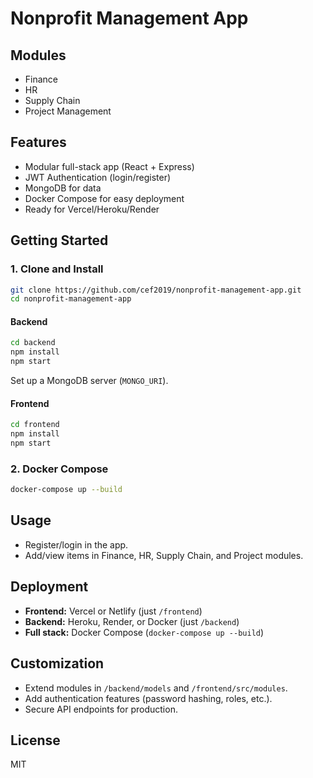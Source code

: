 # Nonprofit Management App

## Modules
- Finance
- HR
- Supply Chain
- Project Management

## Features
- Modular full-stack app (React + Express)
- JWT Authentication (login/register)
- MongoDB for data
- Docker Compose for easy deployment
- Ready for Vercel/Heroku/Render

## Getting Started

### 1. Clone and Install

```bash
git clone https://github.com/cef2019/nonprofit-management-app.git
cd nonprofit-management-app
```

#### Backend
```bash
cd backend
npm install
npm start
```
Set up a MongoDB server (`MONGO_URI`).

#### Frontend
```bash
cd frontend
npm install
npm start
```

### 2. Docker Compose

```bash
docker-compose up --build
```

## Usage

- Register/login in the app.
- Add/view items in Finance, HR, Supply Chain, and Project modules.

## Deployment

- **Frontend:** Vercel or Netlify (just `/frontend`)
- **Backend:** Heroku, Render, or Docker (just `/backend`)
- **Full stack:** Docker Compose (`docker-compose up --build`)

## Customization

- Extend modules in `/backend/models` and `/frontend/src/modules`.
- Add authentication features (password hashing, roles, etc.).
- Secure API endpoints for production.

## License
MIT

